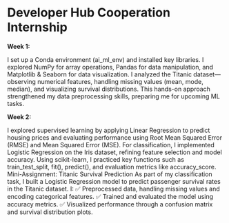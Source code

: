 # Developer Hub Cooperation Internship
**Week 1:**

I set up a Conda environment (ai_ml_env) and installed key libraries. I explored NumPy for array operations, Pandas for data manipulation, and Matplotlib & Seaborn for data visualization. I analyzed the Titanic dataset—observing numerical features, handling missing values (mean, mode, median), and visualizing survival distributions. This hands-on approach strengthened my data preprocessing skills, preparing me for upcoming ML tasks.

**Week 2:**

I explored supervised learning by applying Linear Regression to predict housing prices and evaluating performance using Root Mean Squared Error (RMSE) and Mean Squared Error (MSE). For classification, I implemented Logistic Regression on the Iris dataset, refining feature selection and model accuracy.
Using scikit-learn, I practiced key functions such as train_test_split, fit(), predict(), and evaluation metrics like accuracy_score.
Mini-Assignment: Titanic Survival Prediction
As part of my classification task, I built a Logistic Regression model to predict passenger survival rates in the Titanic dataset. I:
✅ Preprocessed data, handling missing values and encoding categorical features.
✅ Trained and evaluated the model using accuracy metrics.
✅ Visualized performance through a confusion matrix and survival distribution plots.

